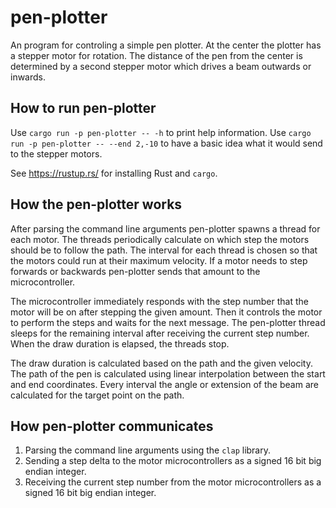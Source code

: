 # pen-plotter

An program for controling a simple pen plotter.
At the center the plotter has a stepper motor for rotation.
The distance of the pen from the center is determined by a second stepper motor
which drives a beam outwards or inwards.

## How to run pen-plotter

Use `cargo run -p pen-plotter -- -h` to print help information.
Use `cargo run -p pen-plotter -- --end 2,-10`
to have a basic idea what it would send to the stepper motors.

See https://rustup.rs/ for installing Rust and `cargo`.

## How the pen-plotter works

After parsing the command line arguments
pen-plotter spawns a thread for each motor.
The threads periodically calculate
on which step the motors should be to follow the path.
The interval for each thread is chosen
so that the motors could run at their maximum velocity.
If a motor needs to step forwards or backwards
pen-plotter sends that amount to the microcontroller.

The microcontroller immediately responds with the step number
that the motor will be on after stepping the given amount.
Then it controls the motor to perform the steps and waits for the next message.
The pen-plotter thread sleeps for the remaining interval
after receiving the current step number.
When the draw duration is elapsed, the threads stop.

The draw duration is calculated based on the path and the given velocity.
The path of the pen is calculated using linear interpolation
between the start and end coordinates.
Every interval the angle or extension of the beam
are calculated for the target point on the path.

## How pen-plotter communicates

1. Parsing the command line arguments using the `clap` library.
2. Sending a step delta to the motor microcontrollers
   as a signed 16 bit big endian integer.
3. Receiving the current step number from the motor microcontrollers
   as a signed 16 bit big endian integer.
